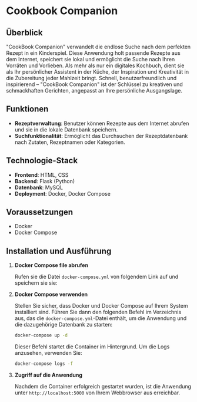 # Cookbook Companion

## Überblick

"CookBook Companion" verwandelt die endlose Suche nach dem perfekten Rezept in ein Kinderspiel. Diese Anwendung holt passende Rezepte aus dem Internet, speichert sie lokal und ermöglicht die Suche nach Ihren Vorräten und Vorlieben. Als mehr als nur ein digitales Kochbuch, dient sie als Ihr persönlicher Assistent in der Küche, der Inspiration und Kreativität in die Zubereitung jeder Mahlzeit bringt. Schnell, benutzerfreundlich und inspirierend – "CookBook Companion" ist der Schlüssel zu kreativen und schmackhaften Gerichten, angepasst an Ihre persönliche Ausgangslage.

## Funktionen

- **Rezeptverwaltung**: Benutzer können Rezepte aus dem Internet abrufen und sie in die lokale Datenbank speichern.
- **Suchfunktionalität**: Ermöglicht das Durchsuchen der Rezeptdatenbank nach Zutaten, Rezeptnamen oder Kategorien.

## Technologie-Stack

- **Frontend**: HTML, CSS
- **Backend**: Flask (Python)
- **Datenbank**: MySQL
- **Deployment**: Docker, Docker Compose

## Voraussetzungen

- Docker
- Docker Compose

## Installation und Ausführung

1. **Docker Compose file abrufen**

    Rufen sie die Datei `docker-compose.yml` von folgendem Link auf und speichern sie sie: 

2. **Docker Compose verwenden**

    Stellen Sie sicher, dass Docker und Docker Compose auf Ihrem System installiert sind. Führen Sie dann den folgenden Befehl im Verzeichnis aus, das die `docker-compose.yml`-Datei enthält, um die Anwendung und die dazugehörige Datenbank zu starten:

    ```bash
    docker-compose up -d
    ```

    Dieser Befehl startet die Container im Hintergrund. Um die Logs anzusehen, verwenden Sie:

    ```bash
    docker-compose logs -f
    ```

3. **Zugriff auf die Anwendung**

    Nachdem die Container erfolgreich gestartet wurden, ist die Anwendung unter `http://localhost:5000` von Ihrem Webbrowser aus erreichbar.
